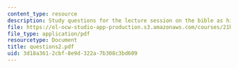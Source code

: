 ```yaml
---
content_type: resource
description: Study questions for the lecture session on the bible as history.
file: https://ol-ocw-studio-app-production.s3.amazonaws.com/courses/21h-914-jewish-history-from-biblical-to-modern-times-fall-2007/3d18a3612cbf8e9d322a7b308c3bd609_questions2.pdf
file_type: application/pdf
resourcetype: Document
title: questions2.pdf
uid: 3d18a361-2cbf-8e9d-322a-7b308c3bd609
---
```

